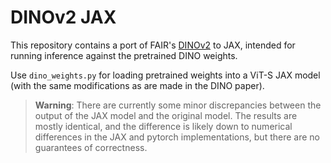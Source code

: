 # DINOv2 JAX
This repository contains a port of FAIR's [DINOv2](https://dinov2.metademolab.com/) to JAX, intended for running inference against the pretrained DINO weights.

Use `dino_weights.py` for loading pretrained weights into a ViT-S JAX model (with the same modifications as are made in the DINO paper).

> **Warning**: There are currently some minor discrepancies between the output of the JAX model and the original model. The results are mostly identical, and the difference is likely down to numerical differences in the JAX and pytorch implementations, but there are no guarantees of correctness.